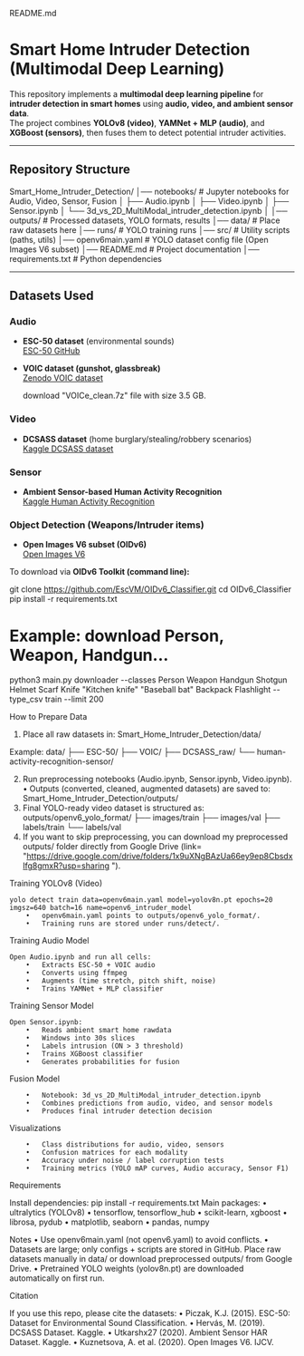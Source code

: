 README.md
#  Smart Home Intruder Detection (Multimodal Deep Learning)

This repository implements a **multimodal deep learning pipeline** for **intruder detection in smart homes** using **audio, video, and ambient sensor data**.  
The project combines **YOLOv8 (video)**, **YAMNet + MLP (audio)**, and **XGBoost (sensors)**, then fuses them to detect potential intruder activities.

---

## Repository Structure

Smart_Home_Intruder_Detection/
│── notebooks/           # Jupyter notebooks for Audio, Video, Sensor, Fusion
│   ├── Audio.ipynb
│   ├── Video.ipynb
│   ├── Sensor.ipynb
│   └── 3d_vs_2D_MultiModal_intruder_detection.ipynb
│
│── outputs/             # Processed datasets, YOLO formats, results
│── data/                # Place raw datasets here
│── runs/                # YOLO training runs
│── src/                 # Utility scripts (paths, utils)
│── openv6main.yaml      # YOLO dataset config file (Open Images V6 subset)
│── README.md            # Project documentation
│── requirements.txt     # Python dependencies


---

## Datasets Used

### Audio
- **ESC-50 dataset** (environmental sounds)  
  [ESC-50 GitHub](https://github.com/karolpiczak/ESC-50?tab=readme-ov-file)  
- **VOIC dataset (gunshot, glassbreak)**  
  [Zenodo VOIC dataset](https://zenodo.org/records/3514950)

  download "VOICe_clean.7z" file with size 3.5 GB.

### Video
- **DCSASS dataset** (home burglary/stealing/robbery scenarios)  
  [Kaggle DCSASS dataset](https://www.kaggle.com/datasets/mateohervas/dcsass-dataset/data)

### Sensor
- **Ambient Sensor-based Human Activity Recognition**  
   [Kaggle Human Activity Recognition](https://www.kaggle.com/datasets/utkarshx27/ambient-sensor-based-human-activity-recognition)

### Object Detection (Weapons/Intruder items)
- **Open Images V6 subset (OIDv6)**  
  [Open Images V6](https://storage.googleapis.com/openimages/web/index.html)  

To download via **OIDv6 Toolkit (command line):**

git clone https://github.com/EscVM/OIDv6_Classifier.git
cd OIDv6_Classifier
pip install -r requirements.txt

# Example: download Person, Weapon, Handgun...
python3 main.py downloader --classes Person Weapon Handgun Shotgun Helmet Scarf Knife "Kitchen knife" "Baseball bat" Backpack Flashlight --type_csv train --limit 200

How to Prepare Data
1.	Place all raw datasets in: Smart_Home_Intruder_Detection/data/
   
   Example:
    data/
     ├── ESC-50/
     ├── VOIC/
     ├── DCSASS_raw/
     └── human-activity-recognition-sensor/

2.	Run preprocessing notebooks (Audio.ipynb, Sensor.ipynb, Video.ipynb).
	    •	Outputs (converted, cleaned, augmented datasets) are saved to:
             Smart_Home_Intruder_Detection/outputs/
3.	Final YOLO-ready video dataset is structured as:
        outputs/openv6_yolo_format/
                    ├── images/train
                    ├── images/val
                    ├── labels/train
                    └── labels/val
4.  If you want to skip preprocessing, you can download my preprocessed outputs/ folder directly from Google Drive
	(link= "https://drive.google.com/drive/folders/1x9uXNgBAzUa66ey9ep8Cbsdxlfg8gmxR?usp=sharing ").
	
Training YOLOv8 (Video)

    yolo detect train data=openv6main.yaml model=yolov8n.pt epochs=20 imgsz=640 batch=16 name=openv6_intruder_model
        •	openv6main.yaml points to outputs/openv6_yolo_format/.
        •	Training runs are stored under runs/detect/.


Training Audio Model

    Open Audio.ipynb and run all cells:
	    •	Extracts ESC-50 + VOIC audio
	    •	Converts using ffmpeg
	    •	Augments (time stretch, pitch shift, noise)
	    •	Trains YAMNet + MLP classifier



Training Sensor Model

    Open Sensor.ipynb:
	    •	Reads ambient smart home rawdata
	    •	Windows into 30s slices
	    •	Labels intrusion (ON > 3 threshold)
	    •	Trains XGBoost classifier
	    •	Generates probabilities for fusion



Fusion Model

	    •	Notebook: 3d_vs_2D_MultiModal_intruder_detection.ipynb
    	•	Combines predictions from audio, video, and sensor models
    	•	Produces final intruder detection decision



Visualizations

    	•	Class distributions for audio, video, sensors
    	•	Confusion matrices for each modality
	    •	Accuracy under noise / label corruption tests
	    •	Training metrics (YOLO mAP curves, Audio accuracy, Sensor F1)



Requirements

Install dependencies:
    pip install -r requirements.txt
       Main packages:
	•	ultralytics (YOLOv8)
	•	tensorflow, tensorflow_hub
	•	scikit-learn, xgboost
	•	librosa, pydub
	•	matplotlib, seaborn
	•	pandas, numpy


 Notes
	•	Use openv6main.yaml (not openv6.yaml) to avoid conflicts.
	•	Datasets are large; only configs + scripts are stored in GitHub. Place raw datasets manually in data/ or download preprocessed outputs/ from Google Drive.
	•	Pretrained YOLO weights (yolov8n.pt) are downloaded automatically on first run.

Citation

If you use this repo, please cite the datasets:
	•	Piczak, K.J. (2015). ESC-50: Dataset for Environmental Sound Classification.
	•	Hervás, M. (2019). DCSASS Dataset. Kaggle.
	•	Utkarshx27 (2020). Ambient Sensor HAR Dataset. Kaggle.
	•	Kuznetsova, A. et al. (2020). Open Images V6. IJCV.


